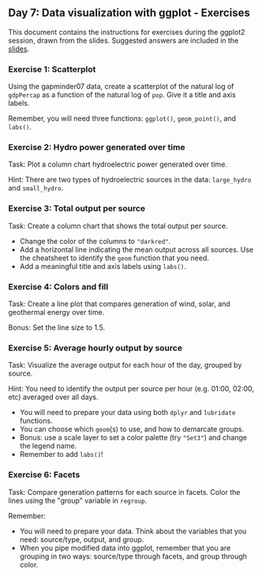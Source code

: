 ## Day 7: Data visualization with ggplot - Exercises

This document contains the instructions for exercises during the ggplot2 session, drawn from the slides. Suggested answers are included in the [slides](https://msia.github.io/bootcamp-2018/lectureslides/day3_R-ggplot_slides_kr#/).

### Exercise 1: Scatterplot

Using the gapminder07 data, create a scatterplot of the natural log of `gdpPercap` as a function of the natural log of `pop`. Give it a title and axis labels.

Remember, you will need three functions: `ggplot()`, `geom_point()`, and `labs()`.

### Exercise 2: Hydro power generated over time

Task: Plot a column chart hydroelectric power generated over time.

Hint: There are two types of hydroelectric sources in the data: `large_hydro` and `small_hydro`.

### Exercise 3: Total output per source

Task: Create a column chart that shows the total output per source.

- Change the color of the columns to `"darkred"`.
- Add a horizontal line indicating the mean output across all sources. Use the cheatsheet to identify the `geom` function that you need.
- Add a meaningful title and axis labels using `labs()`.

### Exercise 4: Colors and fill

Task: Create a line plot that compares generation of wind, solar, and geothermal energy over time.

Bonus: Set the line size to 1.5.

### Exercise 5: Average hourly output by source

Task: Visualize the average output for each hour of the day, grouped by source.

Hint: You need to identify the output per source per hour (e.g. 01:00, 02:00, etc) averaged over all days.

- You will need to prepare your data using both `dplyr` and `lubridate` functions.
- You can choose which `geom`(s) to use, and how to demarcate groups.
- Bonus: use a scale layer to set a color palette (try `"Set3"`) and change the legend name.
- Remember to add `labs()`!

### Exercise 6: Facets

Task: Compare generation patterns for each source in facets. Color the lines using the "group" variable in `regroup`.

Remember:
- You will need to prepare your data. Think about the variables that you need: source/type, output, and group.
- When you pipe modified data into ggplot, remember that you are grouping in two ways: source/type through facets, and group through color.
